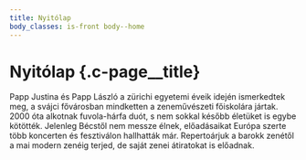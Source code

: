 ```yaml
---
title: Nyitólap
body_classes: is-front body--home
---
```


# Nyitólap {.c-page__title}

Papp Justina és Papp László a zürichi egyetemi éveik idején ismerkedtek meg, a svájci fővárosban mindketten a zeneművészeti főiskolára jártak. 2000 óta
alkotnak fuvola-hárfa duót, s nem sokkal később életüket is egybe kötötték.
Jelenleg Bécstől nem messze élnek, előadásaikat Európa szerte több koncerten és fesztiválon hallhatták már. Repertoárjuk a barokk zenétől a mai modern zenéig
terjed, de saját zenei átiratokat is előadnak.
